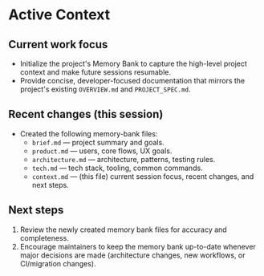 # Active Context

## Current work focus

- Initialize the project's Memory Bank to capture the high-level project context and make future sessions resumable.
- Provide concise, developer-focused documentation that mirrors the project's existing `OVERVIEW.md` and `PROJECT_SPEC.md`.

## Recent changes (this session)

- Created the following memory-bank files:
  - `brief.md` — project summary and goals.
  - `product.md` — users, core flows, UX goals.
  - `architecture.md` — architecture, patterns, testing rules.
  - `tech.md` — tech stack, tooling, common commands.
  - `context.md` — (this file) current session focus, recent changes, and next steps.

## Next steps

1.  Review the newly created memory bank files for accuracy and completeness.
2.  Encourage maintainers to keep the memory bank up-to-date whenever major decisions are made (architecture changes, new workflows, or CI/migration changes).